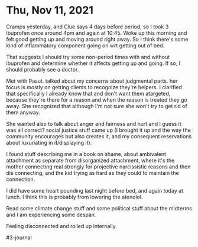 # Thu, Nov 11, 2021
Cramps yesterday, and Clue says 4 days before period, so I took 3 ibuprofen once around 4pm and again at 10:45. Woke up this morning and felt good getting up and moving around right away. So I think there's some kind of inflammatory component going on wrt getting out of bed. 

That suggests I should try some non-period times with and without ibuprofen and determine whether it affects getting up and going. If so, I should probably see a doctor. 

Met with Pasut. talked about my concerns about judgmental parts. her focus is mostly on getting clients to recognize they're helpers. I clarified that specifically I already know that and don't want them atargeted, because they're there for a reason and when the reason is treated they go away. She recognized that although I'm not sure she won't try to get rid of them anyway. 

She wanted also to talk about anger and fairness and hurt and I guess it was all correct? social justice stuff came up (I brought it up and the way the community encourages but also creates it, and my consequent reservations about luxuriating in it/displaying it). 

I found stuff describing me in a book on shame, about ambivalent attachment as separate from disorganized attachment, where it's the mother connecting real strongly for projective narcissistic reasons and then dis connecting, and the kid trying as hard as they could to maintain the connection. 

I did have some heart pounding last night before bed, and again today at lunch. I think this is probably from lowering the atenolol. 

Read some climate change stuff and some political stuff about the midterms and I am experiencing some despair. 

Feeling disconnected and roiled up internally. 

#3-journal